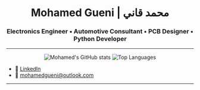 <h1 align="center">Mohamed Gueni | محمد قاني</h1>
<h3 align="center">Electronics Engineer • Automotive Consultant • PCB Designer • Python Developer</h3>

---
<p align="center">
  <img src="https://github-readme-stats.vercel.app/api?username=gueni&show_icons=true&theme=Material" alt="Mohamed's GitHub stats" />
  <img src="https://github-readme-stats.vercel.app/api/top-langs/?username=gueni&layout=compact&theme=Material" alt="Top Languages" />
</p>

- 💼 [LinkedIn](https://www.linkedin.com/in/mgueni/)
- 📧 mohamedgueni@outlook.com

---
